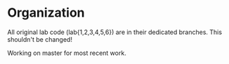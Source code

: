 Organization
============

All original lab code (lab{1,2,3,4,5,6}) are in their dedicated branches.
This shouldn't be changed!

Working on master for most recent work.
